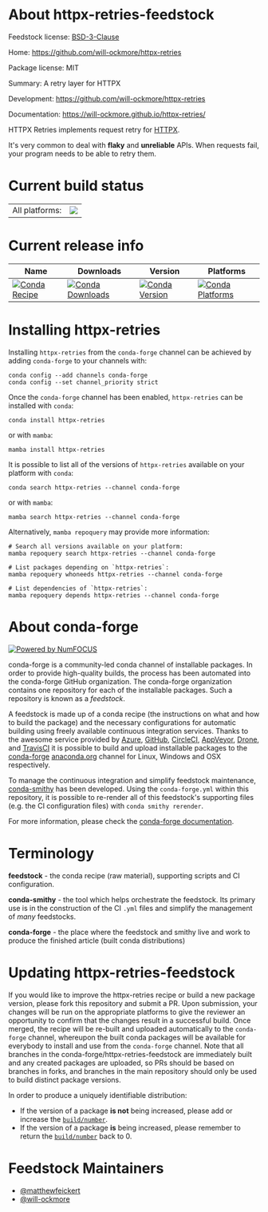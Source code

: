 About httpx-retries-feedstock
=============================

Feedstock license: [BSD-3-Clause](https://github.com/conda-forge/httpx-retries-feedstock/blob/main/LICENSE.txt)

Home: https://github.com/will-ockmore/httpx-retries

Package license: MIT

Summary: A retry layer for HTTPX

Development: https://github.com/will-ockmore/httpx-retries

Documentation: https://will-ockmore.github.io/httpx-retries/

HTTPX Retries implements request retry for [HTTPX](https://www.python-httpx.org/).

It's very common to deal with **flaky** and **unreliable** APIs.
When requests fail, your program needs to be able to retry them.

Current build status
====================


<table><tr><td>All platforms:</td>
    <td>
      <a href="https://dev.azure.com/conda-forge/feedstock-builds/_build/latest?definitionId=26093&branchName=main">
        <img src="https://dev.azure.com/conda-forge/feedstock-builds/_apis/build/status/httpx-retries-feedstock?branchName=main">
      </a>
    </td>
  </tr>
</table>

Current release info
====================

| Name | Downloads | Version | Platforms |
| --- | --- | --- | --- |
| [![Conda Recipe](https://img.shields.io/badge/recipe-httpx--retries-green.svg)](https://anaconda.org/conda-forge/httpx-retries) | [![Conda Downloads](https://img.shields.io/conda/dn/conda-forge/httpx-retries.svg)](https://anaconda.org/conda-forge/httpx-retries) | [![Conda Version](https://img.shields.io/conda/vn/conda-forge/httpx-retries.svg)](https://anaconda.org/conda-forge/httpx-retries) | [![Conda Platforms](https://img.shields.io/conda/pn/conda-forge/httpx-retries.svg)](https://anaconda.org/conda-forge/httpx-retries) |

Installing httpx-retries
========================

Installing `httpx-retries` from the `conda-forge` channel can be achieved by adding `conda-forge` to your channels with:

```
conda config --add channels conda-forge
conda config --set channel_priority strict
```

Once the `conda-forge` channel has been enabled, `httpx-retries` can be installed with `conda`:

```
conda install httpx-retries
```

or with `mamba`:

```
mamba install httpx-retries
```

It is possible to list all of the versions of `httpx-retries` available on your platform with `conda`:

```
conda search httpx-retries --channel conda-forge
```

or with `mamba`:

```
mamba search httpx-retries --channel conda-forge
```

Alternatively, `mamba repoquery` may provide more information:

```
# Search all versions available on your platform:
mamba repoquery search httpx-retries --channel conda-forge

# List packages depending on `httpx-retries`:
mamba repoquery whoneeds httpx-retries --channel conda-forge

# List dependencies of `httpx-retries`:
mamba repoquery depends httpx-retries --channel conda-forge
```


About conda-forge
=================

[![Powered by
NumFOCUS](https://img.shields.io/badge/powered%20by-NumFOCUS-orange.svg?style=flat&colorA=E1523D&colorB=007D8A)](https://numfocus.org)

conda-forge is a community-led conda channel of installable packages.
In order to provide high-quality builds, the process has been automated into the
conda-forge GitHub organization. The conda-forge organization contains one repository
for each of the installable packages. Such a repository is known as a *feedstock*.

A feedstock is made up of a conda recipe (the instructions on what and how to build
the package) and the necessary configurations for automatic building using freely
available continuous integration services. Thanks to the awesome service provided by
[Azure](https://azure.microsoft.com/en-us/services/devops/), [GitHub](https://github.com/),
[CircleCI](https://circleci.com/), [AppVeyor](https://www.appveyor.com/),
[Drone](https://cloud.drone.io/welcome), and [TravisCI](https://travis-ci.com/)
it is possible to build and upload installable packages to the
[conda-forge](https://anaconda.org/conda-forge) [anaconda.org](https://anaconda.org/)
channel for Linux, Windows and OSX respectively.

To manage the continuous integration and simplify feedstock maintenance,
[conda-smithy](https://github.com/conda-forge/conda-smithy) has been developed.
Using the ``conda-forge.yml`` within this repository, it is possible to re-render all of
this feedstock's supporting files (e.g. the CI configuration files) with ``conda smithy rerender``.

For more information, please check the [conda-forge documentation](https://conda-forge.org/docs/).

Terminology
===========

**feedstock** - the conda recipe (raw material), supporting scripts and CI configuration.

**conda-smithy** - the tool which helps orchestrate the feedstock.
                   Its primary use is in the construction of the CI ``.yml`` files
                   and simplify the management of *many* feedstocks.

**conda-forge** - the place where the feedstock and smithy live and work to
                  produce the finished article (built conda distributions)


Updating httpx-retries-feedstock
================================

If you would like to improve the httpx-retries recipe or build a new
package version, please fork this repository and submit a PR. Upon submission,
your changes will be run on the appropriate platforms to give the reviewer an
opportunity to confirm that the changes result in a successful build. Once
merged, the recipe will be re-built and uploaded automatically to the
`conda-forge` channel, whereupon the built conda packages will be available for
everybody to install and use from the `conda-forge` channel.
Note that all branches in the conda-forge/httpx-retries-feedstock are
immediately built and any created packages are uploaded, so PRs should be based
on branches in forks, and branches in the main repository should only be used to
build distinct package versions.

In order to produce a uniquely identifiable distribution:
 * If the version of a package **is not** being increased, please add or increase
   the [``build/number``](https://docs.conda.io/projects/conda-build/en/latest/resources/define-metadata.html#build-number-and-string).
 * If the version of a package **is** being increased, please remember to return
   the [``build/number``](https://docs.conda.io/projects/conda-build/en/latest/resources/define-metadata.html#build-number-and-string)
   back to 0.

Feedstock Maintainers
=====================

* [@matthewfeickert](https://github.com/matthewfeickert/)
* [@will-ockmore](https://github.com/will-ockmore/)

